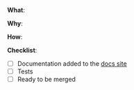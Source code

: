<!--
Thanks for your interest in our project. Bugs filed and PRs submitted are appreciated!

Please make sure that you are familiar with and follow the Code of Conduct for
this project (found in the CODE_OF_CONDUCT.md file).

Also, please make sure you're familiar with and follow the instructions in the
contributing guidelines (found in the CONTRIBUTING.md file).

If you're new to contributing to open source projects, you might find this free
video course helpful: http://kcd.im/pull-request

Please fill out the information below to expedite the review and (hopefully)
merge of your pull request!
-->

<!-- What changes are being made? (What feature/bug is being fixed here?) -->

**What**:

<!-- Why are these changes necessary? -->

**Why**:

<!-- How were these changes implemented? -->

**How**:

<!-- Have you done all of these things?  -->

**Checklist**:

<!-- add "N/A" to the end of each line that's irrelevant to your changes -->

<!-- to check an item, place an "x" in the box like so: "- [x] Documentation" -->

- [ ] Documentation added to the
      [docs site](https://github.com/alexkrolick/testing-library-docs)
- [ ] Tests
- [ ] Ready to be merged
      <!-- In your opinion, is this ready to be merged as soon as it's reviewed? -->

<!-- feel free to add additional comments -->
